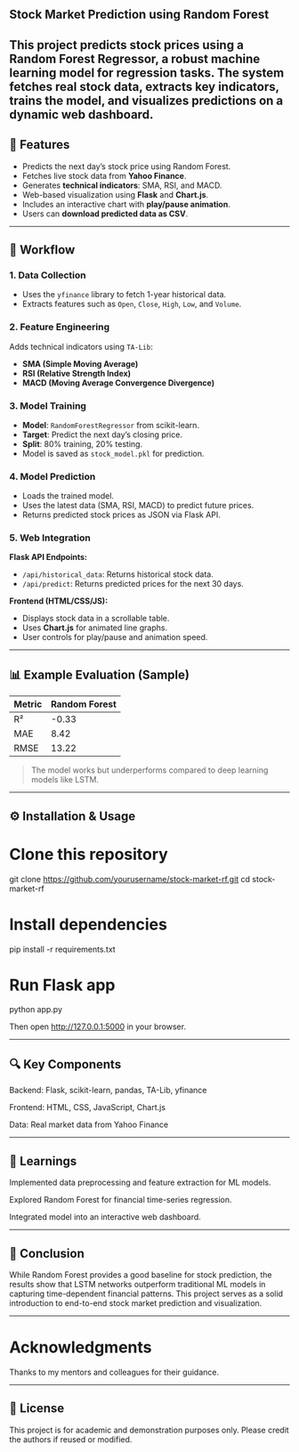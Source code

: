 ## Stock Market Prediction using Random Forest
This project predicts stock prices using a **Random Forest Regressor**, a robust machine learning model for regression tasks.
The system fetches real stock data, extracts key indicators, trains the model, and visualizes predictions on a dynamic web dashboard.
---

## 🚀 Features
- Predicts the next day’s stock price using Random Forest.
- Fetches live stock data from **Yahoo Finance**.
- Generates **technical indicators**: SMA, RSI, and MACD.
- Web-based visualization using **Flask** and **Chart.js**.
- Includes an interactive chart with **play/pause animation**.
- Users can **download predicted data as CSV**.

---
## 🧩 Workflow

### 1. Data Collection
- Uses the `yfinance` library to fetch 1-year historical data.
- Extracts features such as `Open`, `Close`, `High`, `Low`, and `Volume`.

### 2. Feature Engineering
Adds technical indicators using `TA-Lib`:
- **SMA (Simple Moving Average)**
- **RSI (Relative Strength Index)**
- **MACD (Moving Average Convergence Divergence)**

### 3. Model Training
- **Model**: `RandomForestRegressor` from scikit-learn.
- **Target**: Predict the next day’s closing price.
- **Split**: 80% training, 20% testing.
- Model is saved as `stock_model.pkl` for prediction.

### 4. Model Prediction
- Loads the trained model.
- Uses the latest data (SMA, RSI, MACD) to predict future prices.
- Returns predicted stock prices as JSON via Flask API.

### 5. Web Integration
**Flask API Endpoints:**
- `/api/historical_data`: Returns historical stock data.
- `/api/predict`: Returns predicted prices for the next 30 days.

**Frontend (HTML/CSS/JS):**
- Displays stock data in a scrollable table.
- Uses **Chart.js** for animated line graphs.
- User controls for play/pause and animation speed.

---

## 📊 Example Evaluation (Sample)
| Metric | Random Forest |
|--------|----------------|
| R² | -0.33 |
| MAE | 8.42 |
| RMSE | 13.22 |

> The model works but underperforms compared to deep learning models like LSTM.

---

## ⚙️ Installation & Usage

# Clone this repository
git clone https://github.com/yourusername/stock-market-rf.git
cd stock-market-rf

# Install dependencies
pip install -r requirements.txt

# Run Flask app
python app.py

Then open http://127.0.0.1:5000 in your browser.

---

## 🔍 Key Components

Backend: Flask, scikit-learn, pandas, TA-Lib, yfinance

Frontend: HTML, CSS, JavaScript, Chart.js

Data: Real market data from Yahoo Finance

---

## 🧠 Learnings

Implemented data preprocessing and feature extraction for ML models.

Explored Random Forest for financial time-series regression.

Integrated model into an interactive web dashboard.


---

## 🏁 Conclusion

While Random Forest provides a good baseline for stock prediction, the results show that LSTM networks outperform traditional
ML models in capturing time-dependent financial patterns. This project serves as a solid introduction to end-to-end stock 
market prediction and visualization.

---

# Acknowledgments
Thanks to my mentors and colleagues for their guidance.

---

## 📄 License
This project is for academic and demonstration purposes only. Please credit the authors if reused or modified.
